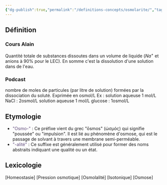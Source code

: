 ```yaml
---
{"dg-publish":true,"permalink":"/definitions-concepts/osmolarite/","tags":["definition"],"noteIcon":""}
---
```



## Définition
### Cours Alain
Quantité totale de substances dissoutes dans un volume de liquide ($Na^+$ et anions à 90% pour le LEC).
En somme c'est la dissolution d'une solution dans de l'eau.
### Podcast
 nombre de moles de particules (par litre de solution) formées par la dissociation du soluté. Exprimée en osmol/L Ex : solution aqueuse 1 mol/L NaCl : 2osmol/L solution aqueuse 1 mol/L glucose : 1osmol/L
## Etymologie
- <font color="#5f497a">"Osmo-"</font> : Ce préfixe vient du grec "ōsmos" (ὠσμός) qui signifie "poussée" ou "impulsion". Il est lié au phénomène d'osmose, qui est le passage de solvant à travers une membrane semi-perméable.
- <font color="#5f497a">"-alité"</font> : Ce suffixe est généralement utilisé pour former des noms abstraits indiquant une qualité ou un état.
## Lexicologie 
[Homeostasie]
[Pression osmotique]
[Osmolalité]
[Isotonique]
[Osmose]
